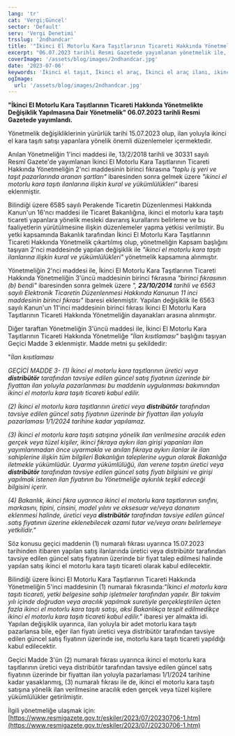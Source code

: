 ```yaml
---
lang: 'tr'
cat: 'Vergi;Güncel'
sector: 'Default'
serv: 'Vergi Denetimi'
trsslug: '2ndhandcar'
title: '"İkinci El Motorlu Kara Taşıtlarının Ticareti Hakkında Yönetmelikte Değişiklik Yapılmasına Dair Yönetmelik" yayımlandı.'
excerpt: "06.07.2023 tarihli Resmi Gazetede yayımlanan yönetmelik ile, 15.07.2023 tarihinde yürürlüğe girmek üzere İkinci El Motorlu Kara Taşıtlarının Ticareti Hakkında Yönetmelikte önemli değişiklikler yapılmıştır."
coverImage: '/assets/blog/images/2ndhandcar.jpg'
date: '2023-07-06'
keywords: 'İkinci el taşıt, İkinci el araç, İkinci el araç ilanı, ikinci el araç ticareti, ikinci el araç ticaret yasağı, ikinci el araç ticaret cezası'
ogImage:
  url: '/assets/blog/images/2ndhandcar.jpg'
---
```


**"İkinci El Motorlu Kara Taşıtlarının Ticareti Hakkında Yönetmelikte Değişiklik Yapılmasına Dair Yönetmelik" 06.07.2023 tarihli Resmi Gazetede yayımlandı.**

Yönetmelik değişikliklerinin yürürlük tarihi 15.07.2023 olup, ilan yoluyla ikinci el kara taşıtı satışı yapanlara yönelik önemli düzenlemeler içermektedir.

Anılan Yönetmeliğin 1'inci maddesi ile, 13/2/2018 tarihli ve 30331 sayılı Resmî Gazete'de yayımlanan İkinci El Motorlu Kara Taşıtlarının Ticareti Hakkında Yönetmeliğin 2'nci maddesinin birinci fıkrasına _"toplu iş yeri ve taşıt pazarlarında aranan şartları"_ ibaresinden sonra gelmek üzere _"ikinci el motorlu kara taşıtı ilanlarına ilişkin kural ve yükümlülükleri"_ ibaresi eklenmiştir.

Bilindiği üzere 6585 sayılı Perakende Ticaretin Düzenlenmesi Hakkında Kanun'un 16'ncı maddesi ile Ticaret Bakanlığına, ikinci el motorlu kara taşıtı ticareti yapanlara yönelik mesleki davranış kurallarını belirleme ve bu faaliyetlerin yürütülmesine ilişkin düzenlemeler yapma yetkisi verilmiştir. Bu yetki kapsamında Bakanlık tarafından İkinci El Motorlu Kara Taşıtlarının Ticareti Hakkında Yönetmelik çıkartılmış olup, yönetmeliğin Kapsam başlığını taşıyan 2'nci maddesinde yapılan değişiklik ile _"ikinci el motorlu kara taşıtı ilanlarına ilişkin kural ve yükümlülükleri"_ yönetmelik kapsamına alınmıştır.

Yönetmeliğin 2'nci maddesi ile, İkinci El Motorlu Kara Taşıtlarının Ticareti Hakkında Yönetmeliğin 3'üncü maddesinin birinci fıkrasına _"birinci fıkrasının (b) bendi"_ ibaresinden sonra gelmek üzere _",  __23/10/2014__  tarihli ve 6563 sayılı Elektronik Ticaretin Düzenlenmesi Hakkında Kanunun 11 inci maddesinin birinci fıkrası"_ ibaresi eklenmiştir. Yapılan değişiklik ile 6563 sayılı Kanun'un 11'inci maddesinin birinci fıkrası İkinci El Motorlu Kara Taşıtlarının Ticareti Hakkında Yönetmeliğin dayanakları arasına alınmıştır.

Diğer taraftan Yönetmeliğin 3'üncü maddesi ile, İkinci El Motorlu Kara Taşıtlarının Ticareti Hakkında Yönetmeliğe _"İlan kısıtlaması"_ başlığını taşıyan Geçici Madde 3 eklenmiştir. Madde metni şu şekildedir:

"_İlan kısıtlaması_

_GEÇİCİ MADDE 3- (1) İkinci el motorlu kara taşıtlarının üretici veya  __distribütör__  tarafından tavsiye edilen güncel satış fiyatının üzerinde bir fiyattan ilan yoluyla pazarlanması bu maddenin uygulanması bakımından ikinci el motorlu kara taşıtı ticareti kabul edilir._

_(2) İkinci el motorlu kara taşıtlarının üretici veya  __distribütör__  tarafından tavsiye edilen güncel satış fiyatının üzerinde bir fiyattan ilan yoluyla pazarlaması 1/1/2024 tarihine kadar yapılamaz._

_(3) İkinci el motorlu kara taşıtı satışına yönelik ilan verilmesine aracılık eden gerçek veya tüzel kişiler, ikinci fıkraya aykırı ilan girişi yapanları ilan yayımlanmadan önce uyarmakla ve anılan fıkraya aykırı ilanlar ile ilan sahiplerine ilişkin tüm bilgileri Bakanlığın taleplerine uygun olarak Bakanlığa iletmekle yükümlüdür. Uyarma yükümlülüğü, ilan verene taşıtın üretici veya  __distribütör__  tarafından tavsiye edilen güncel satış fiyatı bilgisini ve girişi yapılmak istenen ilan fiyatının bu Yönetmeliğe aykırılık teşkil edeceği bilgisini içerir._

_(4) Bakanlık, ikinci fıkra uyarınca ikinci el motorlu kara taşıtlarının sınıfını, markasını, tipini, cinsini, model yılını ve aksesuar ve/veya donanım eklenmesi halinde, üretici veya  __distribütör__  tarafından tavsiye edilen güncel satış fiyatının üzerine eklenebilecek azami tutar ve/veya oranı belirlemeye yetkilidir."_

Söz konusu geçici maddenin (1) numaralı fıkrası uyarınca 15.07.2023 tarihinden itibaren yapılan satış ilanlarında üretici veya distribütör tarafından tavsiye edilen güncel satış fiyatının üzerinde bir fiyat talep edilmesi halinde yapılan satış ikinci el motorlu kara taşıtı ticareti olarak kabul edilecektir.

Bilindiği üzere İkinci El Motorlu Kara Taşıtlarının Ticareti Hakkında Yönetmeliğin 5'inci maddesinin (1) numaralı fıkrasında:_"İkinci el motorlu kara taşıtı ticareti, yetki belgesine sahip işletmeler tarafından yapılır. Bir takvim yılı içinde doğrudan veya aracılık yapılmak suretiyle gerçekleştirilen üçten fazla ikinci el motorlu kara taşıtı satışı, aksi Bakanlıkça tespit edilmedikçe ikinci el motorlu kara taşıtı ticareti kabul edilir."_ ibaresi yer almakta idi. Yapılan değişiklik uyarınca, ilan yoluyla bir adet motorlu kara taşıtı pazarlansa bile, eğer ilan fiyatı üretici veya distribütör tarafından tavsiye edilen güncel satış fiyatının üzerinde ise, motorlu kara taşıtı ticareti yapıldığı kabul edilecektir.

Geçici Madde 3'ün (2) numaralı fıkrası uyarınca ikinci el motorlu kara taşıtlarının üretici veya distribütör tarafından tavsiye edilen güncel satış fiyatının üzerinde bir fiyattan ilan yoluyla pazarlaması 1/1/2024 tarihine kadar yasaklanmış, (3) numaralı fıkrası ile de, ikinci el motorlu kara taşıtı satışına yönelik ilan verilmesine aracılık eden gerçek veya tüzel kişilere yükümlülükler getirilmiştir.

İlgili yönetmeliğe ulaşmak için: [https://www.resmigazete.gov.tr/eskiler/2023/07/20230706-1.htm](https://www.resmigazete.gov.tr/eskiler/2023/07/20230706-1.htm)